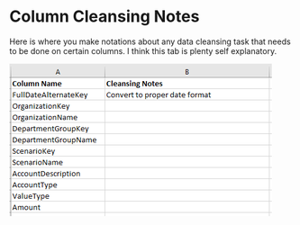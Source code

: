 # Column Cleansing Notes

Here is where you make notations about any data cleansing task that needs to be done on certain columns. I think this tab is plenty self explanatory.

![](../.gitbook/assets/column-cleansing-notes.png)

